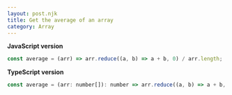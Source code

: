 ```yaml
---
layout: post.njk
title: Get the average of an array
category: Array
---
```


**JavaScript version**

```js
const average = (arr) => arr.reduce((a, b) => a + b, 0) / arr.length;
```

**TypeScript version**

```js
const average = (arr: number[]): number => arr.reduce((a, b) => a + b, 0) / arr.length;
```
